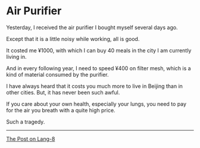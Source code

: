 # Air Purifier

Yesterday, I received the air purifier I bought myself several days ago.

Except that it is a little noisy while working, all is good.

It costed me ¥1000, with which I can buy 40 meals in the city I am currently living in.

And in every following year, I need to speed ¥400 on filter mesh, which is a kind of material consumed by the purifier.

I have always heard that it costs you much more to live in Beijing than in other cities. But, it has never been such awful.

If you care about your own health, especially your lungs, you need to pay for the air you breath with a quite high price.

Such a tragedy.

---

[The Post on Lang-8](http://lang-8.com/1358180/journals/167383792302057969950248388999626477264)
